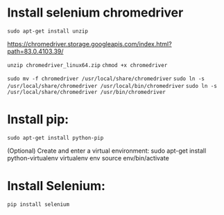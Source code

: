 # Install selenium chromedriver

`sudo apt-get install unzip`

https://chromedriver.storage.googleapis.com/index.html?path=83.0.4103.39/

`unzip chromedriver_linux64.zip`
`chmod +x chromedriver`

`sudo mv -f chromedriver /usr/local/share/chromedriver`
`sudo ln -s /usr/local/share/chromedriver /usr/local/bin/chromedriver`
`sudo ln -s /usr/local/share/chromedriver /usr/bin/chromedriver`

# Install pip:
`sudo apt-get install python-pip`

(Optional) Create and enter a virtual environment:
sudo apt-get install python-virtualenv
virtualenv env
source env/bin/activate

# Install Selenium:
`pip install selenium`
